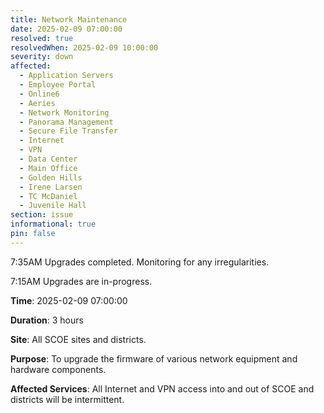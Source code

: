 ```yaml
---
title: Network Maintenance
date: 2025-02-09 07:00:00
resolved: true
resolvedWhen: 2025-02-09 10:00:00
severity: down
affected:
  - Application Servers
  - Employee Portal
  - Online6
  - Aeries
  - Network Monitoring
  - Panorama Management
  - Secure File Transfer
  - Internet
  - VPN
  - Data Center
  - Main Office
  - Golden Hills
  - Irene Larsen
  - TC McDaniel
  - Juvenile Hall
section: issue
informational: true
pin: false
---
```


7:35AM Upgrades completed. Monitoring for any irregularities.

7:15AM Upgrades are in-progress.

**Time**: 2025-02-09 07:00:00

**Duration**: 3 hours

**Site**: All SCOE sites and districts.

**Purpose**: To upgrade the firmware of various network equipment and hardware components.

**Affected Services**: All Internet and VPN access into and out of SCOE and districts will be intermittent.
